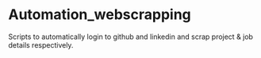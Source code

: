 # Automation_webscrapping
Scripts to automatically login to github and linkedin and scrap project &amp; job details respectively. 
